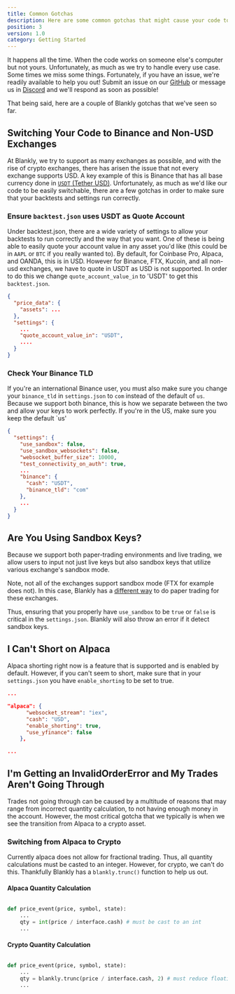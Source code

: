 ```yaml
---
title: Common Gotchas
description: Here are some common gotchas that might cause your code to not work with Blankly
position: 3
version: 1.0
category: Getting Started
---
```


It happens all the time. When the code works on someone else's computer but not yours. Unfortunately, as much as we try to handle every use case. Some times we miss some things. 
Fortunately, if you have an issue, we're readily available to help you out! Submit an issue on our [GitHub](https://github.com/Blankly-Finance/Blankly) or message us in [Discord](https://discord.gg/xJAjGEAXNS) and we'll respond as soon as possible! 

That being said, here are a couple of Blankly gotchas that we've seen so far. 

## Switching Your Code to Binance and Non-USD Exchanges

At Blankly, we try to support as many exchanges as possible, and with the rise of crypto exchanges, there has arisen the issue that not every exchange supports USD. A key example of this is Binance that has all base currency done in [`USDT` (Tether USD)](https://tether.to/en/). Unfortunately, as much as we'd like our code to be easily switchable, there are a few gotchas in order to make sure that your backtests and settings run correctly. 

### Ensure `backtest.json` uses USDT as Quote Account

Under backtest.json, there are a wide variety of settings to allow your backtests to run correctly and the way that you want. One of these is being able to easily quote your account value in any asset you'd like (this could be in `AAPL` or `BTC` if you really wanted to). By default, for Coinbase Pro, Alpaca, and OANDA, this is in USD. However for Binance, FTX, Kucoin, and all non-usd exchanges, we have to quote in USDT as USD is not supported. In order to do this we change `quote_account_value_in` to 'USDT' to get this `backtest.json`. 

```json
{
  "price_data": {
    "assets": ...
  },
  "settings": {
    ...
    "quote_account_value_in": "USDT",
    ....
  }
}
```

### Check Your Binance TLD

If you're an international Binance user, you must also make sure you change your `binance_tld` in `settings.json` to `com` instead of the default of `us`. Because we support both binance, this is how we separate between the two and allow your keys to work perfectly. If you're in the US, make sure you keep the default `us'

```json
{
  "settings": {
    "use_sandbox": false,
    "use_sandbox_websockets": false,
    "websocket_buffer_size": 10000,
    "test_connectivity_on_auth": true,
    ...
    "binance": {
      "cash": "USDT",
      "binance_tld": "com"
    },
    ...
  }
}
```

## Are You Using Sandbox Keys? 

Because we support both paper-trading environments and live trading, we allow users to input not just live keys but also sandbox keys that utilize various exchange's sandbox mode.

<alert type="info">
    Note, not all of the exchanges support sandbox mode (FTX for example does not). In this case, Blankly has a <a href="/API/sandbox_trading">different way</a> to do paper trading for these exchanges. 
</alert>

Thus, ensuring that you properly have `use_sandbox` to be `true` or `false` is critical in the `settings.json`. Blankly will also throw an error if it detect sandbox keys. 

## I Can't Short on Alpaca

Alpaca shorting right now is a feature that is supported and is enabled by default. However, if you can't seem to short, make sure that in your `settings.json` you have `enable_shorting` to be set to true. 

```json
...

"alpaca": {
      "websocket_stream": "iex",
      "cash": "USD",
      "enable_shorting": true,
      "use_yfinance": false
    },

...
```

## I'm Getting an InvalidOrderError and My Trades Aren't Going Through 

Trades not going through can be caused by a multitude of reasons that may range from incorrect quantity calculation, to not having enough money in the account. However, the most critical gotcha that we typically is when we see the transition from Alpaca to a crypto asset. 

### Switching from Alpaca to Crypto 

Currently alpaca does not allow for fractional trading. Thus, all quantity calculations must be casted to an integer. However, for crypto, we can't do this. Thankfully Blankly has a `blankly.trunc()` function to help us out. 

#### Alpaca Quantity Calculation

```python

def price_event(price, symbol, state):
    ...
    qty = int(price / interface.cash) # must be cast to an int
    ...
```

#### Crypto Quantity Calculation

```python

def price_event(price, symbol, state):
    ...
    qty = blankly.trunc(price / interface.cash, 2) # must reduce floating precision to 2 decimal places
    ...
```